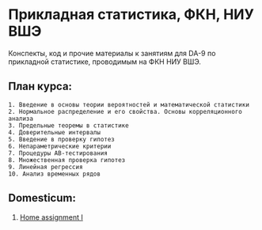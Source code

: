 # Прикладная статистика, ФКН, НИУ ВШЭ

Конспекты, код и прочие материалы к занятиям для DA-9 по прикладной статистике, проводимым на ФКН НИУ ВШЭ.

## План курса: 

    1. Введение в основы теории вероятностей и математической статистики
	2. Нормальное распределение и его свойства. Основы корреляционного анализа
	3. Предельные теоремы в статистике 
	4. Доверительные интервалы 
	5. Введение в проверку гипотез 
	6. Непараметрические критерии
	7. Процедуры AB-тестирования
	8. Множественная проверка гипотез 
	9. Линейная регрессия 
	10. Анализ временных рядов

## Domesticum: 

1.  [Home assignment I](https://github.com/hdrbv/applied_statistics_hse/tree/main/home_assignments/ha1)




